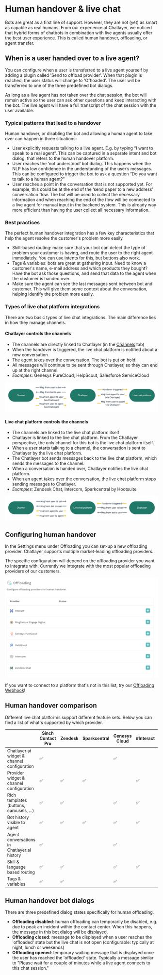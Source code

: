 # Human handover & live chat

Bots are great as a first line of support. However, they are not (yet) as smart as capable as real humans. From our experience at Chatlayer, we noticed that hybrid forms of chatbots in combination with live agents usually offer the best user experience. This is called human handover, offloading, or agent transfer.

## When is a user handed over to a live agent?

You can configure when a user is transferred to a live agent yourself by adding a plugin called 'Send to offload provider'. When that plugin is reached, the user status will change to 'Offloaded'. The user will be transferred to one of the three predefined bot dialogs.

As long as a live agent has not taken over the chat session, the bot will remain active so the user can ask other questions and keep interacting with the bot. The live agent will have a full transcript of the chat session with the user available.

### Typical patterns that lead to a handover

Human handover, or disabling the bot and allowing a human agent to take over can happen in three situations:

* User explicitly requests talking to a live agent. E.g. by typing “I want to speak to a real agent”. This can be captured in a separate intent and bot dialog, that refers to the human handover platform.
* User reaches the ‘not understood’ bot dialog. This happens when the NLP has low confidence in the understanding of the user’s messages. This can be configured to trigger the bot to ask a question “Do you want to talk to a human agent?”
* User reaches a point in the conversation that is not supported yet. For example, this could be at the end of the ‘send paper to a new address’ conversation flow. The bot will be used to collect the necessary information and when reaching the end of the flow will be connected to a live agent for manual input in the backend system. This is already way more efficient than having the user collect all necessary information.

### Best practices

The perfect human handover integration has a few key characteristics that help the agent resolve the customer's problem more easily

* Skill-based routing: make sure that your bot can detect the type of problem your customer is having, and route the user to the right agent immediately. You can use intents for this, but buttons also work.
* Tags & variables: bots are great at gathering input. Need to know a customer's name, e-mail address and which products they bought? Have the bot ask those questions, and send that data to the agent when the customer is handed over.
* Make sure the agent can see the last messages sent between bot and customer. This will give them some context about the conversation, helping identify the problem more easily.

### Types of live chat platform integrations

There are two basic types of live chat integrations. The main difference lies in how they manage channels.

#### Chatlayer controls the channels

* The channels are directly linked to Chatlayer (in the [Channels](../../channels/multi-channel.md) tab)
* When the handover is triggered, the live chat platform is notified about a new conversation
* The agent takes over the conversation. The bot is put on hold.
* All messages will continue to be sent through Chatlayer, so they can end up at the right channel.
* _Examples:_ Genesys PureCloud, HelpScout, Salesforce ServiceCloud

![](../../.gitbook/assets/jjs-wireframes-2x-9-.png)

#### Live chat platform controls the channels

* The channels are linked to the live chat platform itself
* Chatlayer is linked to the live chat platform. From the Chatlayer perspective, the only channel for this bot is the live chat platform itself.
* When a user starts talking to a channel, the conversation is sent to Chatlayer by the live chat platform.
* The Chatlayer bot sends messages back to the live chat platform, which sends the messages to the channel.
* When a conversation is handed over, Chatlayer notifies the live chat platform.
* When an agent takes over the conversation, the live chat platform stops sending messages to Chatlayer.
* _Examples:_ Zendesk Chat, Intercom, Sparkcentral by Hootsuite

![](../../.gitbook/assets/jjs-wireframes-2x-10-.png)

## Configuring human handover

In the Settings menu under Offloading you can set-up a new offloading provider. Chatlayer supports multiple market-leading offloading providers.

The specific configuration will depend on the offloading provider you want to integrate with. Currently we integrate with the most popular offloading providers of our customers.

![](<../../.gitbook/assets/image (214).png>)

If you want to connect to a platform that's not in this list, try our [Offloading Webhook](offloading-webhook.md)!

## Human handover comparison

Different live chat platforms support different feature sets. Below you can find a list of what's supported by which provider.

|                                             | Sinch Contact Pro | Zendesk | Sparkcentral | Genesys Cloud | #Interact | Help Scout | Intercom | Salesforce | Webhook |
| ------------------------------------------- | ----------------- | ------- | ------------ | ------------- | --------- | ---------- | -------- | ---------- | ------- |
| Chatlayer.ai widget & channel configuration | ✅                 |         |              | ✅             |           | ✅          |          | ✅          | ✅       |
| Provider widget & channel configuration     | ✅                 | ✅       | ✅            |               | ✅         |            | ✅        |            | ✅       |
| Rich templates (buttons, carousels, ...)    | ✅                 | ✅       |              | ✅             | ✅         | ✅          |          | ✅          | ✅       |
| Bot history visible to agent                | ✅                 | ✅       | ✅            | ✅             | ✅         | ✅          | ✅        | ✅          | ✅       |
| Agent conversations in Chatlayer.ai history | ✅                 |         |              | ✅             |           | ✅          |          | ✅          | ✅       |
| Skill & language based routing              | ✅                 | ✅       |              | ✅             | ✅         | ✅          | ✅        | ✅          | ✅       |
| Tags & variables                            | ✅                 | ✅       |              | ✅             |           |            |          | ✅          | ✅       |

## Human handover bot dialogs

There are three predefined dialog states specifically for human offloading.

* **Offloading disabled**: human offloading can temporarily be disabled, e.g. due to peak an incident within the contact center. When this happens, the message in this bot dialog will be displayed.
* **Offloading closed**: message to be displayed when a user reaches the 'offloaded' state but the live chat is not open (configurable: typically at night, lunch or weekends)
* **Offloading opened**: temporary waiting message that is displayed once the user has reached the 'offloaded' state. Typically a message similar to "Please wait for a couple of minutes while a live agent connects to this chat session."

